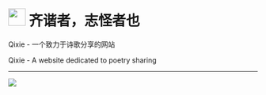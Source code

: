 # <img src="https://qixie.tk/ico.svg" width="35px" /> 齐谐者，志怪者也

Qixie - 一个致力于诗歌分享的网站  
  
Qixie - A website dedicated to poetry sharing

---
![](https://shields.io/badge/-Discord-5865F2?logo=Discord&logoColor=white)
